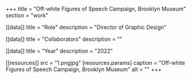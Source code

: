 +++
title = "Off-white Figures of Speech Campaign, Brooklyn Museum"
section = "work"

[[data]]
title = "Role"
description = "Director of Graphic Design"

[[data]]
title = "Collaborators"
description = ""

[[data]]
title = "Year"
description = "2022"

[[resources]]
src = "1.pngjpg"
[resources.params]
caption = "Off-white Figures of Speech Campaign, Brooklyn Museum"
alt = ""
+++

